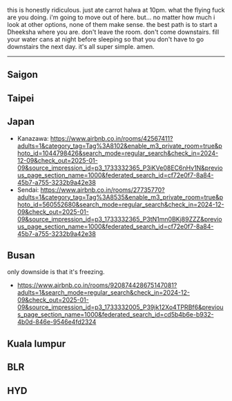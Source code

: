 this is honestly ridiculous.
just ate carrot halwa at 10pm.
what the flying fuck are you doing.
i'm going to move out of here.
but... no matter how much i look at other options, none of them make sense. the best path is to start a Dheeksha where you are. don't leave the room. don't come downstairs. fill your water cans at night before sleeping so that you don't have to go downstairs the next day. it's all super simple. amen.

---

## Saigon

## Taipei

## Japan
- Kanazawa: https://www.airbnb.co.in/rooms/42567411?adults=1&category_tag=Tag%3A8102&enable_m3_private_room=true&photo_id=1044798426&search_mode=regular_search&check_in=2024-12-09&check_out=2025-01-09&source_impression_id=p3_1733332365_P3iKVe08EC6nHv1N&previous_page_section_name=1000&federated_search_id=cf72e0f7-8a84-45b7-a755-3232b9a42e38
- Sendai: https://www.airbnb.co.in/rooms/27735770?adults=1&category_tag=Tag%3A8535&enable_m3_private_room=true&photo_id=560552680&search_mode=regular_search&check_in=2024-12-09&check_out=2025-01-09&source_impression_id=p3_1733332365_P3tN1mn0BKj89ZZZ&previous_page_section_name=1000&federated_search_id=cf72e0f7-8a84-45b7-a755-3232b9a42e38

## Busan
only downside is that it's freezing.
- https://www.airbnb.co.in/rooms/920874428675147081?adults=1&search_mode=regular_search&check_in=2024-12-09&check_out=2025-01-09&source_impression_id=p3_1733332005_P39jk12Xo4TPRBf6&previous_page_section_name=1000&federated_search_id=cd5b4b6e-b932-4b0d-846e-9546e4fd2324

## Kuala lumpur

## BLR

## HYD